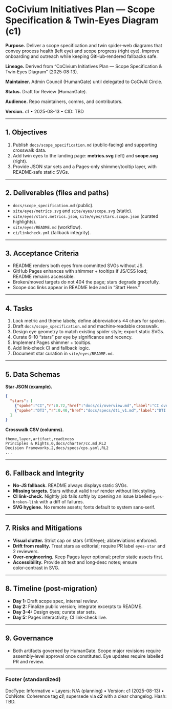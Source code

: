 # CoCivium Initiatives Plan — Scope Specification & Twin‑Eyes Diagram (c1)

**Purpose.** Deliver a scope specification and twin spider‑web diagrams that convey process health (left eye) and scope progress (right eye).  Improve onboarding and outreach while keeping GitHub‑rendered fallbacks safe.

**Lineage.** Derived from “CoCivium Initiatives Plan — Scope Specification & Twin‑Eyes Diagram” (2025‑08‑13).

**Maintainer.** Admin Council (HumanGate) until delegated to CoCivAI Circle.

**Status.** Draft for Review (HumanGate).

**Audience.** Repo maintainers, comms, and contributors.

**Version.** c1 • 2025-08-13 • CID: TBD

---

## 1. Objectives

1. Publish `docs/scope_specification.md` (public‑facing) and supporting crosswalk data.
2. Add twin eyes to the landing page: **metrics.svg** (left) and **scope.svg** (right).
3. Provide JSON star sets and a Pages‑only shimmer/tooltip layer, with README‑safe static SVGs.

---

## 2. Deliverables (files and paths)

- `docs/scope_specification.md` (public).
- `site/eyes/metrics.svg` and `site/eyes/scope.svg` (static).
- `site/eyes/stars.metrics.json`, `site/eyes/stars.scope.json` (curated highlights).
- `site/eyes/README.md` (workflow).
- `ci/linkcheck.yml` (fallback integrity).

---

## 3. Acceptance Criteria

- README renders both eyes from committed SVGs without JS.
- GitHub Pages enhances with shimmer + tooltips if JS/CSS load; README remains accessible.
- Broken/moved targets do not 404 the page; stars degrade gracefully.
- Scope doc links appear in README lede and in “Start Here.”

---

## 4. Tasks

1. Lock metric and theme labels; define abbreviations ≤4 chars for spokes.
2. Draft `docs/scope_specification.md` and machine‑readable crosswalk.
3. Design eye geometry to match existing spider style; export static SVGs.
4. Curate 6–10 “stars” per eye by significance and recency.
5. Implement Pages shimmer + tooltips.
6. Add link‑check CI and fallback logic.
7. Document star curation in `site/eyes/README.md`.

---

## 5. Data Schemas

**Star JSON (example).**
```json
{
  "stars": [
    {"spoke":"CI","r":0.72,"href":"docs/ci/overview.md","label":"CI overhaul PR#45"},
    {"spoke":"DTI","r":0.40,"href":"docs/specs/dti_v1.md","label":"DTI v1 draft"}
  ]
}
```

**Crosswalk CSV (columns).**
```
theme,layer,artifact,readiness
Principles & Rights,0,docs/charter/cc.md,RL2
Decision Frameworks,2,docs/specs/cps.yaml,RL2
...
```

---

## 6. Fallback and Integrity

- **No‑JS fallback.** README always displays static SVGs.
- **Missing targets.** Stars without valid `href` render without link styling.
- **CI link‑check.** Nightly job fails softly by opening an issue labelled `eyes-broken-link` with a diff of failures.
- **SVG hygiene.** No remote assets; fonts default to system sans‑serif.

---

## 7. Risks and Mitigations

- **Visual clutter.** Strict cap on stars (≤10/eye); abbreviations enforced.
- **Drift from reality.** Treat stars as editorial; require PR label `eyes-star` and 2 reviewers.
- **Over‑engineering.** Keep Pages layer optional; prefer static assets first.
- **Accessibility.** Provide alt text and long‑desc notes; ensure color‑contrast in SVG.

---

## 8. Timeline (post‑migration)

- **Day 1:** Draft scope spec, internal review.
- **Day 2:** Finalize public version; integrate excerpts to README.
- **Day 3–4:** Design eyes; curate star sets.
- **Day 5:** Pages interactivity; CI link‑check live.

---

## 9. Governance

- Both artifacts governed by HumanGate.  Scope major revisions require assembly‑level approval once constituted.  Eye updates require labelled PR and review.

---

### Footer (standardized)

DocType: Informative  •  Layers: N/A (planning)  •  Version: c1 (2025-08-13)  •  CohNote: Coherence tag **_c1_**; supersede via **_c2_** with a clear changelog.  Hash: TBD.


